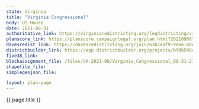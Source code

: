 ```yaml
---
state: Virginia
title: "Virginia Congressional"
body: US House
date: 2021-08-31
authoritative_link: https://virginiaredistricting.org/legdistricting/virginia/comment_links
planscore_link: https://planscore.campaignlegal.org/plan.html?20210908T033820.424470298Z
davesredist_link: https://davesredistricting.org/join/63b2eaf9-9e66-48dc-9794-a95efc91a2fc
districtbuilder_link: https://app.districtbuilder.org/projects/bf8b5984-0fd0-41ab-91a4-c7013ea8ba3f
five38_link:
blockassignment_file: /files/VA-2021-08/Virginia_Congressional_08-31-21_doj.zip
shapefile_file:
simplegeojson_file:

layout: plan-page
---
```


{{ page.title }}
